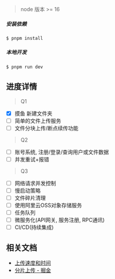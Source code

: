 
> node 版本 >= 16
##### 安装依赖
```bash
$ pnpm install
```

##### 本地开发
```bash
$ pnpm run dev
```

## 进度详情
> Q1
* [x] 摸鱼 新建文件夹
* [ ] 简单的文件上传服务
* [ ] 文件分块上传/断点续传功能
> Q2
* [ ] 账号系统, 注册/登录/查询用户或文件数据
* [ ] 并发重试+报错
> Q3
* [ ] 网络请求并发控制
* [ ] 慢启动策略
* [ ] 文件碎片清理
* [ ] 使用阿里云OSS对象存储服务
* [ ] 任务队列
* [ ] 微服务化(API网关, 服务注册, RPC通讯)
* [ ] CI/CD(持续集成)

## 相关文档

+ [上传速度和时间](https://blog.csdn.net/qq_42628989/article/details/109161488)
+ [分片上传 - 掘金](https://juejin.cn/post/7071877982574346277#heading-1)
